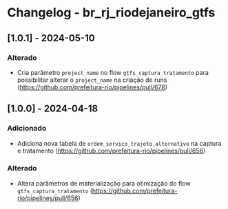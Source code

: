 # Changelog - br_rj_riodejaneiro_gtfs

## [1.0.1] - 2024-05-10

### Alterado

- Cria parâmetro `project_name` no flow `gtfs_captura_tratamento` para possibilitar alterar o `project_name` na criação de runs (https://github.com/prefeitura-rio/pipelines/pull/678)

## [1.0.0] - 2024-04-18

### Adicionado

- Adiciona nova tabela de `ordem_servico_trajeto_alternativo` na captura e tratamento (https://github.com/prefeitura-rio/pipelines/pull/656)

### Alterado

- Altera parâmetros de materialização para otimização do flow `gtfs_captura_tratamento` (https://github.com/prefeitura-rio/pipelines/pull/656)